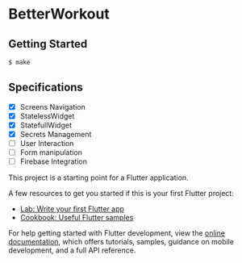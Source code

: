 # BetterWorkout

## Getting Started

```bash
$ make
```
## Specifications
- [x] Screens Navigation
- [x] StatelessWidget
- [x] StatefullWidget
- [x] Secrets Management
- [ ] User Interaction
- [ ] Form manipulation
- [ ] Firebase Integration

This project is a starting point for a Flutter application.

A few resources to get you started if this is your first Flutter project:

- [Lab: Write your first Flutter app](https://docs.flutter.dev/get-started/codelab)
- [Cookbook: Useful Flutter samples](https://docs.flutter.dev/cookbook)

For help getting started with Flutter development, view the
[online documentation](https://docs.flutter.dev/), which offers tutorials,
samples, guidance on mobile development, and a full API reference.
